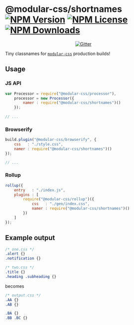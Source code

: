 @modular-css/shortnames [![NPM Version](https://img.shields.io/npm/v/@modular-css/shortnames.svg)](https://www.npmjs.com/package/@modular-css/shortnames) [![NPM License](https://img.shields.io/npm/l/@modular-css/shortnames.svg)](https://www.npmjs.com/package/@modular-css/shortnames) [![NPM Downloads](https://img.shields.io/npm/dm/@modular-css/shortnames.svg)](https://www.npmjs.com/package/@modular-css/shortnames)
=================

<p align="center">
    <a href="https://gitter.im/modular-css/modular-css"><img src="https://img.shields.io/gitter/room/modular-css/modular-css.svg" alt="Gitter" /></a>
</p>

Tiny classnames for [`modular-css`](https://github.com/tivac/modular-css) production builds!

## Usage

### JS API

```js
var Processor = require("@modular-css/processor"),
    processor = new Processor({
        namer : require("@modular-css/shortnames")()
    });
    
// ...
```

### Browserify

```js
build.plugin("@modular-css/browserify", {
    css   : "./style.css",
    namer : require("@modular-css/shortnames")()
});

// ...
```

### Rollup

```js
rollup({
    entry   : "./index.js",
    plugins : [
        require("@modular-css/rollup")({
            css   : "./gen/index.css",
            namer : require("@modular-css/shortnames")()
        })
    ]
});
```

## Example output

```css
/* one.css */
.alert {}
.notification {}

/* two.css */
.title {}
.heading .subheading {}
```

becomes

```css
/* output.css */
.AA {}
.AB {}

.BA {}
.BB .BC {}
```
